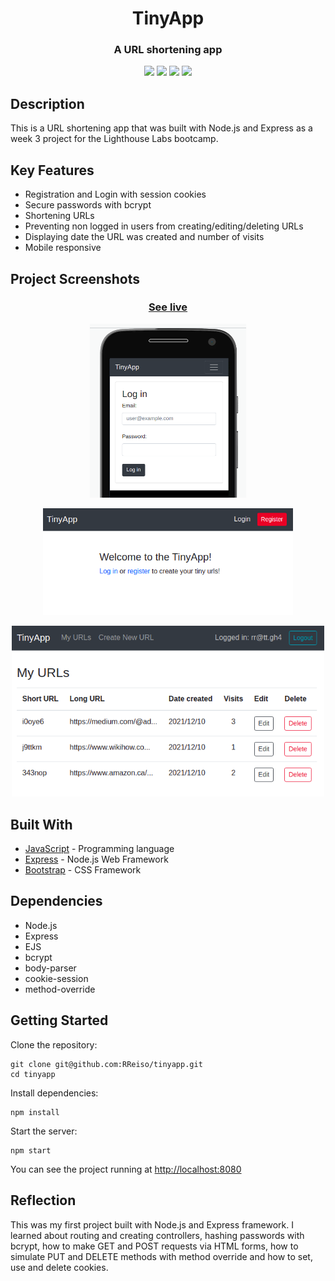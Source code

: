 <h1 align="center">
  TinyApp
</h1>
<h3 align="center">A URL shortening app</h3>
<p align="center">
  <img src="https://img.shields.io/badge/made%20by-RReiso-green">
  <img src ="https://img.shields.io/badge/Express-4.17.1-blue">
  <img src="https://img.shields.io/badge/JavaScript-yellow">
  <img src="https://img.shields.io/badge/Bootstrap-4.2.1-blueviolet">
</p>

## Description

This is a URL shortening app that was built with Node.js and Express as a week 3 project for the Lighthouse Labs bootcamp.

## Key Features

- Registration and Login with session cookies
- Secure passwords with bcrypt
- Shortening URLs
- Preventing non logged in users from creating/editing/deleting URLs
- Displaying date the URL was created and number of visits
- Mobile responsive

## Project Screenshots

<h3 align="center"><a  href="https://tinyappurl.herokuapp.com/">See live</a></h3>
<p align="center">
  <img src="./docs/login-page.png" width="250">
</p>
<p align="center">
  <img src ="./docs/welcome-page.png" width="400">
</p>
<p align="center">
  <img src ="./docs/urls-page.png" width="500">
</p>

## Built With

- [JavaScript](https://developer.mozilla.org/en-US/docs/Web/JavaScript) - Programming language
- [Express](https://expressjs.com/) - Node.js Web Framework
- [Bootstrap](https://getbootstrap.com/docs/4.2/getting-started/introduction/) - CSS Framework

## Dependencies

- Node.js
- Express
- EJS
- bcrypt
- body-parser
- cookie-session
- method-override

## Getting Started

Clone the repository:

```
git clone git@github.com:RReiso/tinyapp.git
cd tinyapp
```

Install dependencies:

```
npm install
```

Start the server:

```
npm start
```

You can see the project running at [http://localhost:8080](http://localhost:8080)

## Reflection

This was my first project built with Node.js and Express framework. I learned about routing and creating controllers, hashing passwords with bcrypt, how to make GET and POST requests via HTML forms, how to simulate PUT and DELETE methods with method override and how to set, use and delete cookies.
